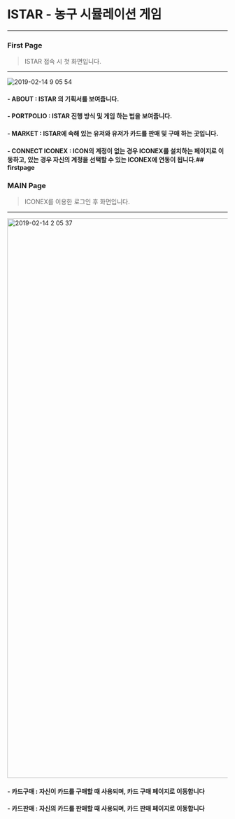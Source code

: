 # ISTAR - 농구 시뮬레이션 게임
----
### First Page
> ISTAR 접속 시 첫 화면입니다.
---
![2019-02-14 9 05 54](https://user-images.githubusercontent.com/45627868/52752896-d23c1c00-3037-11e9-9378-ddf90a4e4eb5.png)

#### - ABOUT  :  ISTAR 의 기획서를 보여줍니다.
####  - PORTPOLIO  : ISTAR 진행 방식 및 게임 하는 법을 보여줍니다.
####  - MARKET : ISTAR에 속해 있는 유저와 유저가 카드를 판매 및 구매 하는 곳입니다.
#### -  CONNECT ICONEX : ICON의 계정이 없는 경우 ICONEX를 설치하는 페이지로 이동하고, 있는 경우 자신의 계정을 선택할 수 있는 ICONEX에 연동이 됩니다.## firstpage

### MAIN Page
> ICONEX를 이용한 로그인 후 화면입니다.
---
<img width="1280" alt="2019-02-14 2 05 37" src="https://user-images.githubusercontent.com/45627868/52764702-88b5f600-3064-11e9-8bb3-88ff6727f7c3.png">

#### - 카드구매  :  자신이 카드를 구매할 때 사용되며, 카드 구매  페이지로 이동합니다
#### - 카드판매  :  자신의 카드를 판매할 때 사용되며, 카드 판매  페이지로 이동합니다


